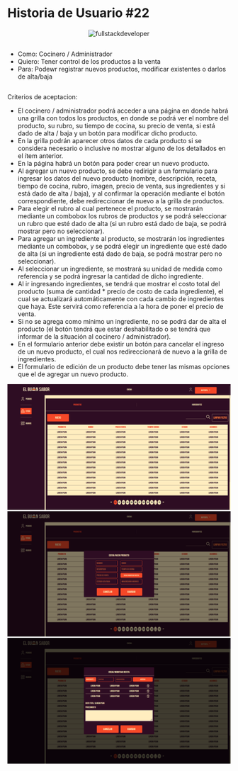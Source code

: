 # Historia de Usuario #22
  
<p align="center">
    <img
    src="https://media.giphy.com/media/scZPhLqaVOM1qG4lT9/giphy.gif"
    alt="fullstackdeveloper"
    width="300px"
    height="300px"
    align="center"
/>
</p>

## 

* Como: Cocinero / Administrador
* Quiero: Tener control de los productos a la venta
* Para: Podewr registrar nuevos productos, modificar existentes o darlos de alta/baja

##

Criterios de aceptacion:

* El cocinero / administrador podrá acceder a una página en donde habrá una grilla con todos los productos, en donde se podrá ver el nombre del producto, su rubro, su tiempo de cocina, su precio de venta, si está dado de alta / baja y un botón para modificar dicho producto.
* En la grilla podrán aparecer otros datos de cada producto si se considera necesario o inclusive no mostrar alguno de los detallados en el ítem anterior.
*	En la página habrá un botón para poder crear un nuevo producto.
*	Al agregar un nuevo producto, se debe redirigir a un formulario para ingresar los datos del nuevo producto (nombre, descripción, receta, tiempo de cocina, rubro, imagen, precio de venta, sus ingredientes y si está dado de alta / baja), y al confirmar la operación mediante el botón correspondiente, debe redireccionar de nuevo a la grilla de productos.
*	Para elegir el rubro al cual pertenece el producto, se mostrarán mediante un combobox los rubros de productos y se podrá seleccionar un rubro que esté dado de alta (si un rubro está dado de baja, se podrá mostrar pero no seleccionar).
*	Para agregar un ingrediente al producto, se mostrarán los ingredientes mediante un combobox, y se podrá elegir un ingrediente que esté dado de alta (si un ingrediente está dado de baja, se podrá mostrar pero no seleccionar).
*	Al seleccionar un ingrediente, se mostrará su unidad de medida como referencia y se podrá ingresar la cantidad de dicho ingrediente.
*	Al ir ingresando ingredientes, se tendrá que mostrar el costo total del producto (suma de cantidad * precio de costo de cada ingrediente), el cual se actualizará automáticamente con cada cambio de ingredientes que haya. Este servirá como referencia a la hora de poner el precio de venta.
*	Si no se agrega como mínimo un ingrediente, no se podrá dar de alta el producto (el botón tendrá que estar deshabilitado o se tendrá que informar de la situación al cocinero / administrador).
*	En el formulario anterior debe existir un botón para cancelar el ingreso de un nuevo producto, el cual nos redireccionará de nuevo a la grilla de ingredientes.
*	El formulario de edición de un producto debe tener las mismas opciones que el de agregar un nuevo producto.

![image](https://github.com/DarioLopez18/DesarrolloDeSoftware-2023-ElBuenSabor/blob/HU22COC/hu22COC.png)
![image](https://github.com/DarioLopez18/DesarrolloDeSoftware-2023-ElBuenSabor/blob/HU22COC/hu22.1COC.png)
![image](https://github.com/DarioLopez18/DesarrolloDeSoftware-2023-ElBuenSabor/blob/HU22COC/hu22.2COC.png)

